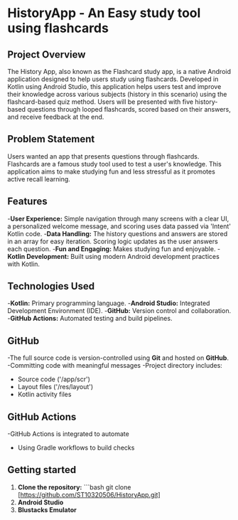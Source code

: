 # HistoryApp - An Easy study tool using flashcards

## Project Overview

The History App, also known as the Flashcard study app, is a native Android application designed to help users study using flashcards. 
Developed in Kotlin using Android Studio, this application helps users test and improve their knowledge across various subjects (history in this scenario) using the flashcard-based quiz method.
Users will be presented with five history-based questions through looped flashcards, scored based on their answers, and receive feedback at the end.

## Problem Statement

Users wanted an app that presents questions through flashcards. Flashcards are a famous study tool used to test a user's knowledge.
This application aims to make studying fun and less stressful as it promotes active recall learning.

## Features

-**User Experience:** Simple navigation through many screens with a clear UI, a personalized welcome message, and scoring uses data passed via 'Intent' Kotlin code.
-**Data Handling:** The history questions and answers are stored in an array for easy iteration. Scoring logic updates as the user answers each question.
-**Fun and Engaging:** Makes studying fun and enjoyable.
-**Kotlin Development:** Built using modern Android development practices with Kotlin.

## Technologies Used

-**Kotlin:** Primary programming language.
-**Android Studio:** Integrated Development Environment (IDE).
-**GitHub:** Version control and collaboration.
-**GitHub Actions:** Automated testing and build pipelines.

## GitHub

-The full source code is version-controlled using **Git** and hosted on **GitHub**.
-Committing code with meaningful messages
-Project directory includes:
 - Source code ('/app/scr')
 - Layout files ('/res/layout')
 - Kotlin activity files

## GitHub Actions
-GitHub Actions is integrated to automate
 - Using Gradle workflows to build checks

## Getting started

1. **Clone the repository:** ```bash
   git clone [https://github.com/ST10320506/HistoryApp.git]
2. **Android Studio**
3. **Blustacks Emulator**
